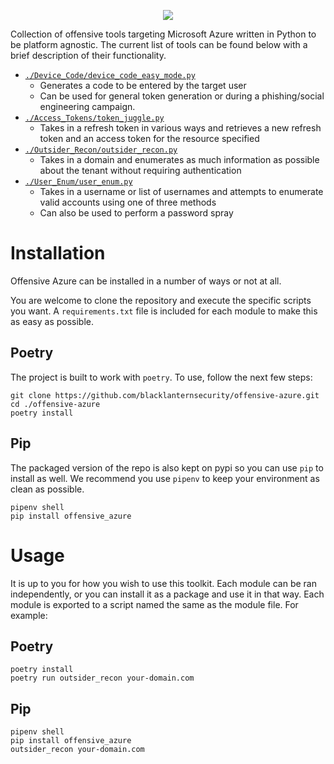 <p align="center">
  <img src="https://user-images.githubusercontent.com/28767257/160513484-cb70370c-9fce-48d1-84ec-8b9ea3cf8e5a.png">
</p>

Collection of offensive tools targeting Microsoft Azure written in Python to be platform agnostic. The current list of tools can be found below with a brief description of their functionality.

- [`./Device_Code/device_code_easy_mode.py`](https://github.com/blacklanternsecurity/offensive-azure/tree/main/Device_Code)
  - Generates a code to be entered by the target user
  - Can be used for general token generation or during a phishing/social engineering campaign.
- [`./Access_Tokens/token_juggle.py`](https://github.com/blacklanternsecurity/offensive-azure/tree/main/Access_Tokens)
  - Takes in a refresh token in various ways and retrieves a new refresh token and an access token for the resource specified
- [`./Outsider_Recon/outsider_recon.py`](https://github.com/blacklanternsecurity/offensive-azure/tree/main/Outsider_Recon)
  - Takes in a domain and enumerates as much information as possible about the tenant without requiring authentication 
- [`./User_Enum/user_enum.py`](https://github.com/blacklanternsecurity/offensive-azure/tree/main/User_Enum)
  - Takes in a username or list of usernames and attempts to enumerate valid accounts using one of three methods
  - Can also be used to perform a password spray

# Installation

Offensive Azure can be installed in a number of ways or not at all. 

You are welcome to clone the repository and execute the specific scripts you want. A `requirements.txt` file is included for each module to make this as easy as possible.

## Poetry

The project is built to work with `poetry`. To use, follow the next few steps:

```
git clone https://github.com/blacklanternsecurity/offensive-azure.git
cd ./offensive-azure
poetry install
```

## Pip

The packaged version of the repo is also kept on pypi so you can use `pip` to install as well. We recommend you use `pipenv` to keep your environment as clean as possible.

```
pipenv shell
pip install offensive_azure
```

# Usage

It is up to you for how you wish to use this toolkit. Each module can be ran independently, or you can install it as a package and use it in that way. Each module is exported to a script named the same as the module file. For example:

## Poetry

```
poetry install
poetry run outsider_recon your-domain.com
```

## Pip

```
pipenv shell
pip install offensive_azure
outsider_recon your-domain.com
```
